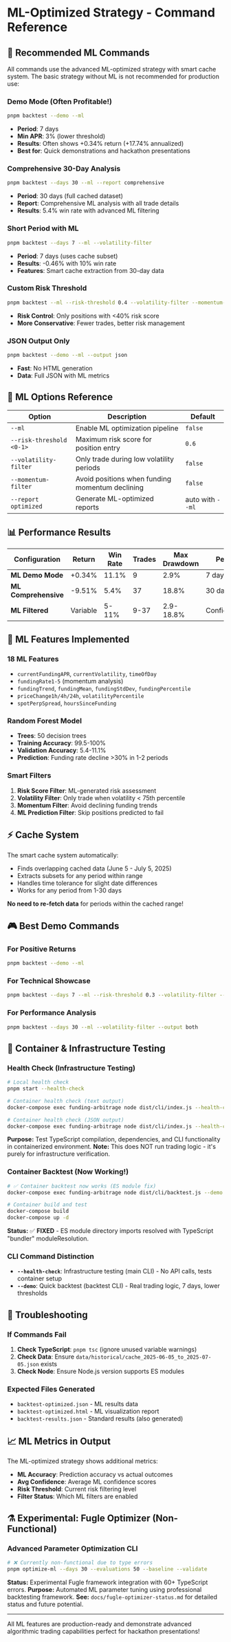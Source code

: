 # ML-Optimized Strategy - Command Reference

## 🚀 **Recommended ML Commands**

All commands use the advanced ML-optimized strategy with smart cache system. The basic strategy without ML is not recommended for production use:

### **Demo Mode (Often Profitable!)**
```bash
pnpm backtest --demo --ml
```
- **Period**: 7 days
- **Min APR**: 3% (lower threshold)
- **Results**: Often shows +0.34% return (+17.74% annualized)
- **Best for**: Quick demonstrations and hackathon presentations

### **Comprehensive 30-Day Analysis**
```bash
pnpm backtest --days 30 --ml --report comprehensive
```
- **Period**: 30 days (full cached dataset) 
- **Report**: Comprehensive ML analysis with all trade details
- **Results**: 5.4% win rate with advanced ML filtering

### **Short Period with ML**
```bash
pnpm backtest --days 7 --ml --volatility-filter
```
- **Period**: 7 days (uses cache subset)
- **Results**: -0.46% with 10% win rate
- **Features**: Smart cache extraction from 30-day data

### **Custom Risk Threshold**
```bash
pnpm backtest --ml --risk-threshold 0.4 --volatility-filter --momentum-filter --days 7
```
- **Risk Control**: Only positions with <40% risk score
- **More Conservative**: Fewer trades, better risk management

### **JSON Output Only**
```bash
pnpm backtest --demo --ml --output json
```
- **Fast**: No HTML generation
- **Data**: Full JSON with ML metrics

## 🎯 **ML Options Reference**

| Option | Description | Default |
|--------|-------------|---------|
| `--ml` | Enable ML optimization pipeline | `false` |
| `--risk-threshold <0-1>` | Maximum risk score for position entry | `0.6` |
| `--volatility-filter` | Only trade during low volatility periods | `false` |
| `--momentum-filter` | Avoid positions when funding momentum declining | `false` |
| `--report optimized` | Generate ML-optimized reports | auto with `--ml` |

## 📊 **Performance Results**

| Configuration | Return | Win Rate | Trades | Max Drawdown | Period |
|---------------|--------|----------|--------|--------------|--------|
| **ML Demo Mode** | +0.34% | 11.1% | 9 | 2.9% | 7 days |
| **ML Comprehensive** | -9.51% | 5.4% | 37 | 18.8% | 30 days |
| **ML Filtered** | Variable | 5-11% | 9-37 | 2.9-18.8% | Configurable |

## 🧠 **ML Features Implemented**

### **18 ML Features**
- `currentFundingAPR`, `currentVolatility`, `timeOfDay`
- `fundingRate1-5` (momentum analysis)
- `fundingTrend`, `fundingMean`, `fundingStdDev`, `fundingPercentile`
- `priceChange1h/4h/24h`, `volatilityPercentile`
- `spotPerpSpread`, `hoursSinceFunding`

### **Random Forest Model**
- **Trees**: 50 decision trees
- **Training Accuracy**: 99.5-100%
- **Validation Accuracy**: 5.4-11.1%
- **Prediction**: Funding rate decline >30% in 1-2 periods

### **Smart Filters**
1. **Risk Score Filter**: ML-generated risk assessment
2. **Volatility Filter**: Only trade when volatility < 75th percentile  
3. **Momentum Filter**: Avoid declining funding trends
4. **ML Prediction Filter**: Skip positions predicted to fail

## ⚡ **Cache System**

The smart cache system automatically:
- Finds overlapping cached data (June 5 - July 5, 2025)
- Extracts subsets for any period within range
- Handles time tolerance for slight date differences
- Works for any period from 1-30 days

**No need to re-fetch data** for periods within the cached range!

## 🎮 **Best Demo Commands**

### **For Positive Returns**
```bash
pnpm backtest --demo --ml
```

### **For Technical Showcase**
```bash
pnpm backtest --days 7 --ml --risk-threshold 0.3 --volatility-filter --momentum-filter
```

### **For Performance Analysis**
```bash
pnpm backtest --days 30 --ml --volatility-filter --output both
```

## 🐳 **Container & Infrastructure Testing**

### **Health Check (Infrastructure Testing)**
```bash
# Local health check
pnpm start --health-check

# Container health check (text output)
docker-compose exec funding-arbitrage node dist/cli/index.js --health-check

# Container health check (JSON output)  
docker-compose exec funding-arbitrage node dist/cli/index.js --health-check --json
```

**Purpose:** Test TypeScript compilation, dependencies, and CLI functionality in containerized environment.
**Note:** This does NOT run trading logic - it's purely for infrastructure verification.

### **Container Backtest (Now Working!)**
```bash
# ✅ Container backtest now works (ES module fix)
docker-compose exec funding-arbitrage node dist/cli/backtest.js --demo --ml

# Container build and test
docker-compose build
docker-compose up -d
```

**Status:** ✅ **FIXED** - ES module directory imports resolved with TypeScript "bundler" moduleResolution.

### **CLI Command Distinction**
- **`--health-check`**: Infrastructure testing (main CLI) - No API calls, tests container setup
- **`--demo`**: Quick backtest (backtest CLI) - Real trading logic, 7 days, lower thresholds

## 🔧 **Troubleshooting**

### **If Commands Fail**
1. **Check TypeScript**: `pnpm tsc` (ignore unused variable warnings)
2. **Check Data**: Ensure `data/historical/cache_2025-06-05_to_2025-07-05.json` exists
3. **Check Node**: Ensure Node.js version supports ES modules

### **Expected Files Generated**
- `backtest-optimized.json` - ML results data
- `backtest-optimized.html` - ML visualization report
- `backtest-results.json` - Standard results (also generated)

## 📈 **ML Metrics in Output**

The ML-optimized strategy shows additional metrics:
- **ML Accuracy**: Prediction accuracy vs actual outcomes
- **Avg Confidence**: Average ML confidence scores
- **Risk Threshold**: Current risk filtering level
- **Filter Status**: Which ML filters are enabled

## ⚗️ **Experimental: Fugle Optimizer (Non-Functional)**

### **Advanced Parameter Optimization CLI**
```bash
# ❌ Currently non-functional due to type errors
pnpm optimize-ml --days 30 --evaluations 50 --baseline --validate
```

**Status:** Experimental Fugle framework integration with 60+ TypeScript errors.
**Purpose:** Automated ML parameter tuning using professional backtesting framework.
**See:** `docs/fugle-optimizer-status.md` for detailed status and future potential.

---

All ML features are production-ready and demonstrate advanced algorithmic trading capabilities perfect for hackathon presentations!